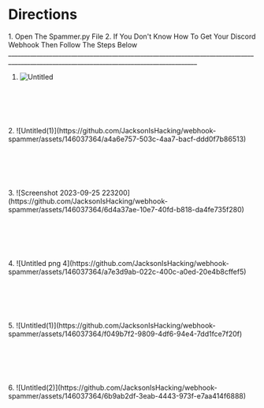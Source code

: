 <h1>Directions</h1>
1. Open The Spammer.py File
2. If You Don't Know How To Get Your Discord Webhook Then Follow The Steps Below
__________________________________________________________________________________________________________________________________________


1. ![Untitled](https://github.com/JacksonIsHacking/webhook-spammer/assets/146037364/dac01aa0-3821-452e-816e-a27f59b128df)
<h1>‎ </h1>
2. ![Untitled(1)](https://github.com/JacksonIsHacking/webhook-spammer/assets/146037364/a4a6e757-503c-4aa7-bacf-ddd0f7b86513)
<h1>‎ </h1>
3. ![Screenshot 2023-09-25 223200](https://github.com/JacksonIsHacking/webhook-spammer/assets/146037364/6d4a37ae-10e7-40fd-b818-da4fe735f280)
<h1>‎ </h1>
4. ![Untitled png 4](https://github.com/JacksonIsHacking/webhook-spammer/assets/146037364/a7e3d9ab-022c-400c-a0ed-20e4b8cffef5)
<h1>‎ </h1>
5.  ![Untitled(1)](https://github.com/JacksonIsHacking/webhook-spammer/assets/146037364/f049b7f2-9809-4df6-94e4-7dd1fce7f20f)
<h1>‎ </h1>
6.  ![Untitled(2)](https://github.com/JacksonIsHacking/webhook-spammer/assets/146037364/6b9ab2df-3eab-4443-973f-e7aa414f6888)
